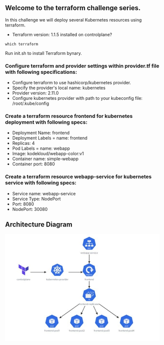 ## Welcome to the terraform challenge series.
In this challenge we will deploy several Kubernetes resources using terraform.

- Terraform version: 1.1.5 installed on controlplane?

```
which terraform
```

Run init.sh to install Terraform bynary.

### Configure terraform and provider settings within provider.tf file with following specifications:
- Configure terraform to use hashicorp/kubernetes provider.
- Specify the provider's local name: kubernetes
- Provider version: 2.11.0
- Configure kubernetes provider with path to your kubeconfig file: /root/.kube/config


### Create a terraform resource frontend for kubernetes deployment with following specs:
- Deployment Name: frontend
- Deployment Labels = name: frontend
- Replicas: 4
- Pod Labels = name: webapp
- Image: kodekloud/webapp-color:v1
- Container name: simple-webapp
- Container port: 8080

### Create a terraform resource webapp-service for kubernetes service with following specs:
- Service name: webapp-service
- Service Type: NodePort
- Port: 8080
- NodePort: 30080


## Architecture Diagram
![Architecture-Diagram](./utils/Architecture-Diagram.jpg)